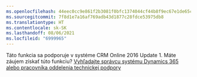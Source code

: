 ```yaml
---
ms.openlocfilehash: 44eec0cc9e861f2b3081f0bfc1374044cf44b8f9ec67e1de65cd29cc27f9ad2e
ms.sourcegitcommit: 7f8d1e7a16af769adb43d1877c28fdce53975db8
ms.translationtype: HT
ms.contentlocale: sk-SK
ms.lasthandoff: 08/06/2021
ms.locfileid: "6999965"
---
```

Táto funkcia sa podporuje v systéme CRM Online 2016 Update 1. Máte záujem získať túto funkciu? [Vyhľadajte správcu systému Dynamics 365 alebo pracovníka oddelenia technickej podpory](/dynamics365/customerengagement/on-premises/basics/find-administrator-support)